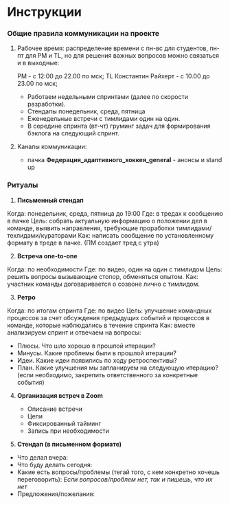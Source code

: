 # Инструкции

### Общие правила коммуникации на проекте

1. Рабочее время: распределение времени с пн-вс для студентов, пн-пт для PM и TL, но для решения важных вопросов можно связаться и в выходные:

   PM - с 12:00 до 22.00 по мск;
   TL Константин Райхерт - с 10.00 до 23.00 по мск;

   - Работаем  недельными спринтами (далее по скорости разработки).
   - Стендапы понедельник, среда, пятница
   - Еженедельные встречи с тимлидами один на один.
   - В середине спринта (вт-чт) груминг задач для формирования бэклога на следующий спринт.

2. Каналы коммуникации:
    - пачка **Федерация_адаптивного_хоккея_general**  - анонсы и stand up


### Ритуалы

1. **Письменный стендап**

Когда: понедельник, среда, пятница до 19:00
Где: в тредах к сообщению в пачке
Цель: собрать актуальную информацию о положении дел в команде, выявить направления, требующие проработки тимлидами/техлидами/кураторами
Как: написать сообщение по установленному формату в треде в пачке. (ПМ создает тред с утра)

2. **Встреча one-to-one**

Когда: по необходимости
Где: по видео, один на один с тимлидом
Цель: решить вопросы вызывающие стопор, обменяться опытом.
Как: участник команды договаривается о созвоне лично с тимлидом.

3. **Ретро**

Когда: по итогам спринта
Где: по видео
Цель: улучшение командных процессов за счет обсуждения предыдущих событий и процессов в команде, которые наблюдались в течение спринта
Как: вместе анализируем спринт и отвечаем на вопросы:

- Плюсы. Что шло хорошо в прошлой итерации?
- Минусы. Какие проблемы были в прошлой итерации?
- Идеи. Какие идеи появились по ходу ретроспективы?
- План. Какие улучшения мы запланируем на следующую итерацию?
(если необходимо, закрепить ответственного за конкретные события)

4. **Организация встреч в Zoom**

    - Описание встречи
    - Цели
    - Фиксированный тайминг
    - Запись при необходимости

5. **Стендап (в письменном формате)**
- Что делал вчера:
- Что буду делать сегодня:
- Какие есть вопросы/проблемы (тегай того, с кем конкретно хочешь переговорить):
    *Если вопросов/проблем нет, так и пишешь, что их нет*
- Предложения/пожелания:
